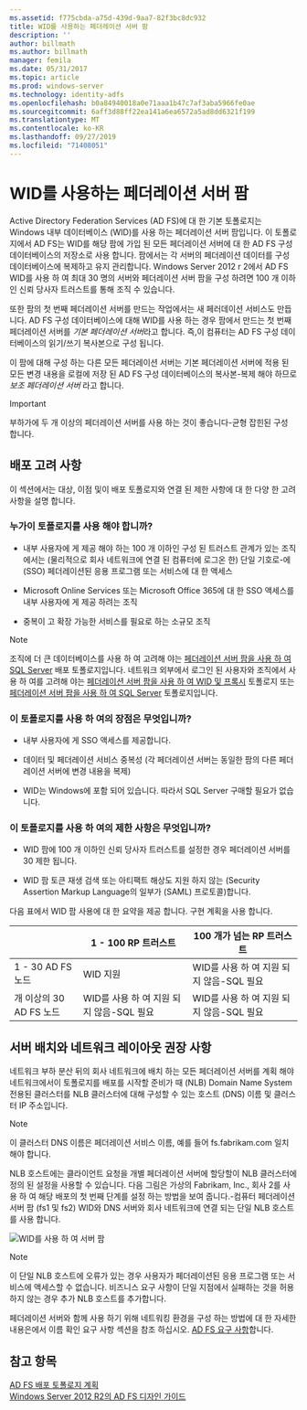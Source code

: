 ```yaml
---
ms.assetid: f775cbda-a75d-439d-9aa7-82f3bc8dc932
title: WID를 사용하는 페더레이션 서버 팜
description: ''
author: billmath
ms.author: billmath
manager: femila
ms.date: 05/31/2017
ms.topic: article
ms.prod: windows-server
ms.technology: identity-adfs
ms.openlocfilehash: b0a84940018a0e71aaa1b47c7af3aba5966fe0ae
ms.sourcegitcommit: 6aff3d88ff22ea141a6ea6572a5ad8dd6321f199
ms.translationtype: MT
ms.contentlocale: ko-KR
ms.lasthandoff: 09/27/2019
ms.locfileid: "71408051"
---
```

# <a name="federation-server-farm-using-wid"></a>WID를 사용하는 페더레이션 서버 팜

Active Directory Federation Services \(AD FS\)에 대 한 기본 토폴로지는 Windows 내부 데이터베이스 \(WID\)를 사용 하는 페더레이션 서버 팜입니다. 이 토폴로지에서 AD FS는 WID를 해당 팜에 가입 된 모든 페더레이션 서버에 대 한 AD FS 구성 데이터베이스의 저장소로 사용 합니다. 팜에서는 각 서버의 페더레이션 데이터를 구성 데이터베이스에 복제하고 유지 관리합니다. Windows Server 2012 r 2에서 AD FS WID를 사용 하 여 최대 30 명의 서버와 페더레이션 서버 팜을 구성 하려면 100 개 이하인 신뢰 당사자 트러스트를 통해 조직 수 있습니다.  
  
또한 팜의 첫 번째 페더레이션 서버를 만드는 작업에서는 새 페러데이션 서비스도 만듭니다. AD FS 구성 데이터베이스에 대해 WID를 사용 하는 경우 팜에서 만드는 첫 번째 페더레이션 서버를 *기본 페더레이션 서버*라고 합니다. 즉,이 컴퓨터는 AD FS 구성 데이터베이스의 읽기\/쓰기 복사본으로 구성 됩니다.  
  
이 팜에 대해 구성 하는 다른 모든 페더레이션 서버는 기본 페더레이션 서버에 적용 된 모든 변경 내용을 로컬에 저장 된 AD FS 구성 데이터베이스의 복사본\-복제 해야 하므로 *보조 페더레이션 서버* 라고 합니다.  
  
> [!IMPORTANT]  
> 부하가에 두 개 이상의 페더레이션 서버를 사용 하는 것이 좋습니다\-균형 잡힌된 구성 합니다.  
  
## <a name="deployment-considerations"></a>배포 고려 사항  
이 섹션에서는 대상, 이점 및이 배포 토폴로지와 연결 된 제한 사항에 대 한 다양 한 고려 사항을 설명 합니다.  
  
### <a name="who-should-use-this-topology"></a>누가이 토폴로지를 사용 해야 합니까?  
  
-   내부 사용자에 게 제공 해야 하는 100 개 이하인 구성 된 트러스트 관계가 있는 조직에서는 \(물리적으로 회사 네트워크에 연결 된 컴퓨터에 로그온 한\) 단일 기호로\-에 \(SSO\) 페더레이션된 응용 프로그램 또는 서비스에 대 한 액세스  
  
-   Microsoft Online Services 또는 Microsoft Office 365에 대 한 SSO 액세스를 내부 사용자에 게 제공 하려는 조직  
  
-   중복이 고 확장 가능한 서비스를 필요로 하는 소규모 조직  
  
> [!NOTE]  
> 조직에 더 큰 데이터베이스를 사용 하 여 고려해 야는 [페더레이션 서버 팜을 사용 하 여 SQL Server](Federation-Server-Farm-Using-SQL-Server.md) 배포 토폴로지입니다. 네트워크 외부에서 로그인 된 사용자와 조직에서 사용 하 여를 고려해 야는 [페더레이션 서버 팜을 사용 하 여 WID 및 프록시](Federation-Server-Farm-Using-WID-and-Proxies.md) 토폴로지 또는 [페더레이션 서버 팜을 사용 하 여 SQL Server](Federation-Server-Farm-Using-SQL-Server.md) 토폴로지입니다.  
  
### <a name="what-are-the-benefits-of-using-this-topology"></a>이 토폴로지를 사용 하 여의 장점은 무엇입니까?  
  
-   내부 사용자에 게 SSO 액세스를 제공합니다.  
  
-   데이터 및 페더레이션 서비스 중복성 \(각 페더레이션 서버는 동일한 팜의 다른 페더레이션 서버에 변경 내용을 복제\)  
  
-   WID는 Windows에 포함 되어 있습니다. 따라서 SQL Server 구매할 필요가 없습니다.  
  
### <a name="what-are-the-limitations-of-using-this-topology"></a>이 토폴로지를 사용 하 여의 제한 사항은 무엇입니까?  
  
-   WID 팜에 100 개 이하인 신뢰 당사자 트러스트를 설정한 경우 페더레이션 서버를 30 제한 됩니다.  
  
-   WID 팜 토큰 재생 검색 또는 아티팩트 해상도 지원 하지 않는 \(Security Assertion Markup Language의 일부가 \(SAML\) 프로토콜\)합니다.  
  
다음 표에서 WID 팜 사용에 대 한 요약을 제공 합니다.  구현 계획을 사용 합니다.  
  
|| 1 \- 100 RP 트러스트 | 100 개가 넘는 RP 트러스트 |
| --- | --- | --- |
|1 \- 30 AD FS 노드|WID 지원|WID를 사용 하 여 지원 되지 않음-SQL 필요 
|개 이상의 30 AD FS 노드|WID를 사용 하 여 지원 되지 않음-SQL 필요|WID를 사용 하 여 지원 되지 않음-SQL 필요  
  
## <a name="server-placement-and-network-layout-recommendations"></a>서버 배치와 네트워크 레이아웃 권장 사항  
네트워크 부하 분산 뒤의 회사 네트워크에 배치 하는 모든 페더레이션 서버를 계획 해야 네트워크에서이 토폴로지를 배포를 시작할 준비가 때 \(NLB\) Domain Name System 전용된 클러스터를 NLB 클러스터에 대해 구성할 수 있는 호스트 \(DNS\) 이름 및 클러스터 IP 주소입니다.  
  
> [!NOTE]  
> 이 클러스터 DNS 이름은 페더레이션 서비스 이름, 예를 들어 fs.fabrikam.com 일치 해야 합니다.  
  
NLB 호스트에는 클라이언트 요청을 개별 페더레이션 서버에 할당할이 NLB 클러스터에 정의 된 설정을 사용할 수 있습니다. 다음 그림은 가상의 Fabrikam, Inc., 회사 2를 사용 하 여 해당 배포의 첫 번째 단계를 설정 하는 방법을 보여 줍니다.\-컴퓨터 페더레이션 서버 팜 \(fs1 및 fs2\) WID와 DNS 서버와 회사 네트워크에 연결 되는 단일 NLB 호스트를 사용 합니다.  
  
![WID를 사용 하 여 서버 팜](media/FarmWID.gif)  
  
> [!NOTE]  
> 이 단일 NLB 호스트에 오류가 있는 경우 사용자가 페더레이션된 응용 프로그램 또는 서비스에 액세스할 수 없습니다. 비즈니스 요구 사항이 단일 지점에서 실패하는 것을 허용하지 않는 경우 추가 NLB 호스트를 추가합니다.  
  
페더레이션 서버와 함께 사용 하기 위해 네트워킹 환경을 구성 하는 방법에 대 한 자세한 내용은에서 이름 확인 요구 사항 섹션을 참조 하십시오. [AD FS 요구 사항](AD-FS-Requirements.md)합니다.  
  
## <a name="see-also"></a>참고 항목  
[AD FS 배포 토폴로지 계획](Plan-Your-AD-FS-Deployment-Topology.md)  
[Windows Server 2012 R2의 AD FS 디자인 가이드](AD-FS-Design-Guide-in-Windows-Server-2012-R2.md)  
  

